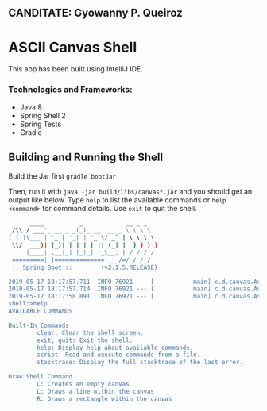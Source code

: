 ## CANDITATE: Gyowanny P. Queiroz

# ASCII Canvas Shell
This app has been built using IntelliJ IDE.

### Technologies and Frameworks:

- Java 8
- Spring Shell 2
- Spring Tests
- Gradle

## Building and Running the Shell

Build the Jar first ```gradle bootJar```

Then, run it with ```java -jar build/libs/canvas*.jar``` and you should get an output like below.
Type ```help``` to list the available commands or ```help <command>``` for command details.
Use ```exit``` to quit the shell.

```bash
  .   ____          _            __ _ _
 /\\ / ___'_ __ _ _(_)_ __  __ _ \ \ \ \
( ( )\___ | '_ | '_| | '_ \/ _` | \ \ \ \
 \\/  ___)| |_)| | | | | || (_| |  ) ) ) )
  '  |____| .__|_| |_|_| |_\__, | / / / /
 =========|_|==============|___/=/_/_/_/
 :: Spring Boot ::        (v2.1.5.RELEASE)

2019-05-17 18:17:57.711  INFO 76921 --- [           main] c.d.canvas.AsciiCanvasApplication        : Starting AsciiCanvasApplication on pc58580al.retail2u.trcg.co.uk with PID 76921 (/Users/lmer578/Downloads/canvas/build/libs/canvas-0.0.1-SNAPSHOT.jar started by lmer578 in /Users/lmer578/Downloads/canvas)
2019-05-17 18:17:57.714  INFO 76921 --- [           main] c.d.canvas.AsciiCanvasApplication        : No active profile set, falling back to default profiles: default
2019-05-17 18:17:58.891  INFO 76921 --- [           main] c.d.canvas.AsciiCanvasApplication        : Started AsciiCanvasApplication in 1.86 seconds (JVM running for 2.354)
shell:>help
AVAILABLE COMMANDS

Built-In Commands
        clear: Clear the shell screen.
        exit, quit: Exit the shell.
        help: Display help about available commands.
        script: Read and execute commands from a file.
        stacktrace: Display the full stacktrace of the last error.

Draw Shell Command
        C: Creates an empty canvas
        L: Draws a line within the canvas
        R: Draws a rectangle within the canvas

```

